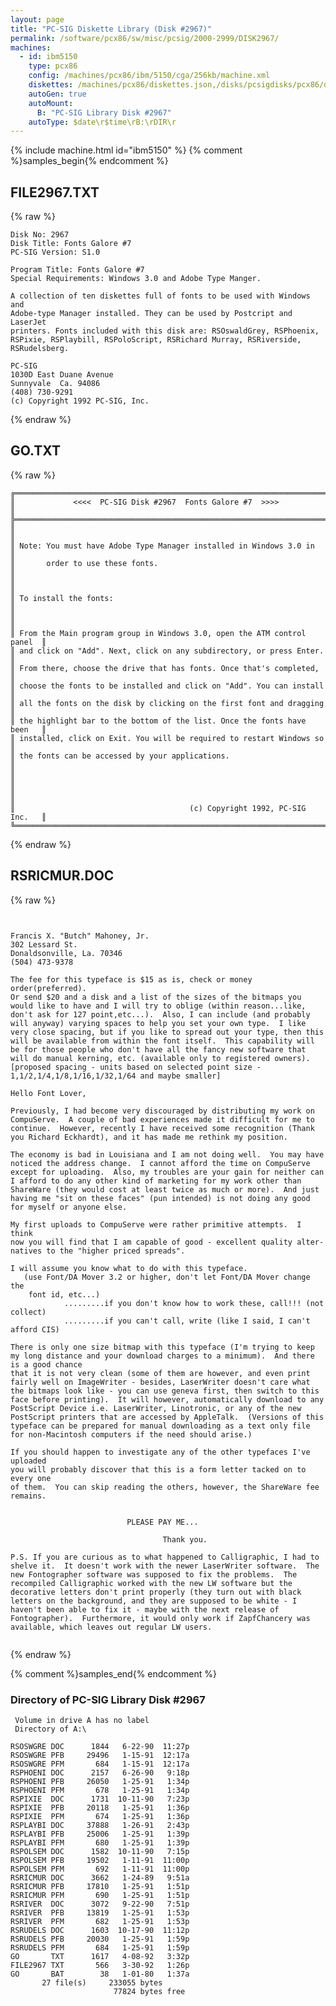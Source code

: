```yaml
---
layout: page
title: "PC-SIG Diskette Library (Disk #2967)"
permalink: /software/pcx86/sw/misc/pcsig/2000-2999/DISK2967/
machines:
  - id: ibm5150
    type: pcx86
    config: /machines/pcx86/ibm/5150/cga/256kb/machine.xml
    diskettes: /machines/pcx86/diskettes.json,/disks/pcsigdisks/pcx86/diskettes.json
    autoGen: true
    autoMount:
      B: "PC-SIG Library Disk #2967"
    autoType: $date\r$time\rB:\rDIR\r
---
```


{% include machine.html id="ibm5150" %}
{% comment %}samples_begin{% endcomment %}

## FILE2967.TXT

{% raw %}
```
Disk No: 2967
Disk Title: Fonts Galore #7
PC-SIG Version: S1.0

Program Title: Fonts Galore #7
Special Requirements: Windows 3.0 and Adobe Type Manger.

A collection of ten diskettes full of fonts to be used with Windows and
Adobe-type Manager installed. They can be used by Postcript and LaserJet
printers. Fonts included with this disk are: RSOswaldGrey, RSPhoenix,
RSPixie, RSPlaybill, RSPoloScript, RSRichard Murray, RSRiverside,
RSRudelsberg.

PC-SIG
1030D East Duane Avenue
Sunnyvale  Ca. 94086
(408) 730-9291
(c) Copyright 1992 PC-SIG, Inc.
```
{% endraw %}

## GO.TXT

{% raw %}
```
╔═════════════════════════════════════════════════════════════════════════╗
║             <<<<  PC-SIG Disk #2967  Fonts Galore #7  >>>>              ║
╠═════════════════════════════════════════════════════════════════════════╣
║                                                                         ║
║ Note: You must have Adobe Type Manager installed in Windows 3.0 in      ║
║       order to use these fonts.                                         ║
║                                                                         ║
║ To install the fonts:                                                   ║
║                                                                         ║
║ From the Main program group in Windows 3.0, open the ATM control panel  ║
║ and click on "Add". Next, click on any subdirectory, or press Enter.    ║
║ From there, choose the drive that has fonts. Once that's completed,     ║
║ choose the fonts to be installed and click on "Add". You can install    ║
║ all the fonts on the disk by clicking on the first font and dragging    ║
║ the highlight bar to the bottom of the list. Once the fonts have been   ║
║ installed, click on Exit. You will be required to restart Windows so    ║
║ the fonts can be accessed by your applications.                         ║
║                                                                         ║
║                                                                         ║
║                                       (c) Copyright 1992, PC-SIG Inc.   ║
╚═════════════════════════════════════════════════════════════════════════╝
```
{% endraw %}

## RSRICMUR.DOC

{% raw %}
```
Francis X. "Butch" Mahoney, Jr.302 Lessard St.Donaldsonville, La. 70346(504) 473-9378The fee for this typeface is $15 as is, check or money order(preferred).Or send $20 and a disk and a list of the sizes of the bitmaps you would like to have and I will try to oblige (within reason...like, don't ask for 127 point,etc...).  Also, I can include (and probably will anyway) varying spaces to help you set your own type.  I like very close spacing, but if you like to spread out your type, then this will be available from within the font itself.  This capability will be for those people who don't have all the fancy new software that will do manual kerning, etc. (available only to registered owners). [proposed spacing - units based on selected point size - 1,1/2,1/4,1/8,1/16,1/32,1/64 and maybe smaller]Hello Font Lover,Previously, I had become very discouraged by distributing my work on CompuServe.  A couple of bad experiences made it difficult for me tocontinue.  However, recently I have received some recognition (Thank you Richard Eckhardt), and it has made me rethink my position.The economy is bad in Louisiana and I am not doing well.  You may have noticed the address change.  I cannot afford the time on CompuServe except for uploading.  Also, my troubles are your gain for neither can I afford to do any other kind of marketing for my work other than ShareWare (they would cost at least twice as much or more).  And just having me "sit on these faces" (pun intended) is not doing any good for myself or anyone else.  My first uploads to CompuServe were rather primitive attempts.  I think now you will find that I am capable of good - excellent quality alter-natives to the "higher priced spreads".I will assume you know what to do with this typeface.   (use Font/DA Mover 3.2 or higher, don't let Font/DA Mover change the    font id, etc...)            .........if you don't know how to work these, call!!! (not collect)            .........if you can't call, write (like I said, I can't afford CIS)There is only one size bitmap with this typeface (I'm trying to keep my long distance and your download charges to a minimum).  And there is a good chancethat it is not very clean (some of them are however, and even print fairly well on ImageWriter - besides, LaserWriter doesn't care what the bitmaps look like - you can use geneva first, then switch to this face before printing).  It will however, automatically download to any PostScript Device i.e. LaserWriter, Linotronic, or any of the new PostScript printers that are accessed by AppleTalk.  (Versions of this typeface can be prepared for manual downloading as a text only file for non-Macintosh computers if the need should arise.)If you should happen to investigate any of the other typefaces I've uploadedyou will probably discover that this is a form letter tacked on to every one of them.  You can skip reading the others, however, the ShareWare fee remains.                          PLEASE PAY ME...	                                                          Thank you.P.S. If you are curious as to what happened to Calligraphic, I had to shelve it.  It doesn't work with the newer LaserWriter software.  The new Fontographer software was supposed to fix the problems.  The recompiled Calligraphic worked with the new LW software but the decorative letters don't print properly (they turn out with black letters on the background, and they are supposed to be white - I haven't been able to fix it - maybe with the next release of Fontographer).  Furthermore, it would only work if ZapfChancery was available, which leaves out regular LW users.
```
{% endraw %}

{% comment %}samples_end{% endcomment %}

### Directory of PC-SIG Library Disk #2967

     Volume in drive A has no label
     Directory of A:\

    RSOSWGRE DOC      1844   6-22-90  11:27p
    RSOSWGRE PFB     29496   1-15-91  12:17a
    RSOSWGRE PFM       684   1-15-91  12:17a
    RSPHOENI DOC      2157   6-26-90   9:18p
    RSPHOENI PFB     26050   1-25-91   1:34p
    RSPHOENI PFM       678   1-25-91   1:34p
    RSPIXIE  DOC      1731  10-11-90   7:23p
    RSPIXIE  PFB     20118   1-25-91   1:36p
    RSPIXIE  PFM       674   1-25-91   1:36p
    RSPLAYBI DOC     37888   1-26-91   2:43p
    RSPLAYBI PFB     25006   1-25-91   1:39p
    RSPLAYBI PFM       680   1-25-91   1:39p
    RSPOLSEM DOC      1582  10-11-90   7:15p
    RSPOLSEM PFB     19502   1-11-91  11:00p
    RSPOLSEM PFM       692   1-11-91  11:00p
    RSRICMUR DOC      3662   1-24-89   9:51a
    RSRICMUR PFB     17810   1-25-91   1:51p
    RSRICMUR PFM       690   1-25-91   1:51p
    RSRIVER  DOC      3072   9-22-90   7:51p
    RSRIVER  PFB     13819   1-25-91   1:53p
    RSRIVER  PFM       682   1-25-91   1:53p
    RSRUDELS DOC      1603  10-17-90  11:12p
    RSRUDELS PFB     20030   1-25-91   1:59p
    RSRUDELS PFM       684   1-25-91   1:59p
    GO       TXT      1617   4-08-92   3:32p
    FILE2967 TXT       566   3-30-92   1:26p
    GO       BAT        38   1-01-80   1:37a
           27 file(s)     233055 bytes
                           77824 bytes free
